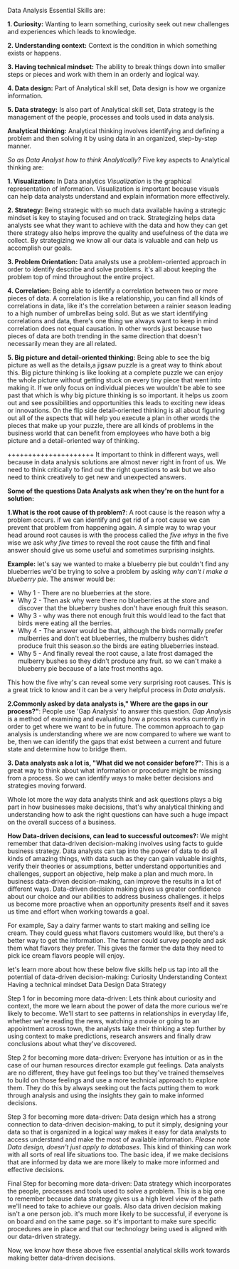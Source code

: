Data Analysis Essential Skills are:

  **1. Curiosity:**
       Wanting to learn something, curiosity seek out new challenges and experiences which leads to knowledge. 
        
  **2. Understanding context:**
       Context is the condition in which something exists or happens.
        
  **3. Having technical mindset:**
       The ability to break things down into smaller steps or pieces and work with them in an orderly and logical way.
  
  **4. Data design:**
       Part of Analytical skill set, Data design is how we organize information.
  
  **5. Data strategy:**
       Is also part of Analytical skill set, Data strategy is the management of the people, processes and tools used in data analysis.
        
**Analytical thinking:** 
Analytical thinking involves identifying and defining a problem and then solving it by using data in an organized, step-by-step manner.

*So as Data Analyst how to think Analytically?*
  Five key aspects to Analytical thinking are:
   
**1. Visualization:**
In Data analytics *Visualization* is the graphical representation of information. Visualization is important because visuals can help data analysts understand and explain information more effectively.
     
**2. Strategy:**
Being strategic with so much data available having a strategic mindset is key to staying focused and on track. Strategizing helps data analysts see what they want to achieve with the data and how they can get there strategy also helps improve the quality and usefulness of the data we collect. By strategizing we know all our data is valuable and can help us accomplish our goals.
     
**3. Problem Orientation:**
Data analysts use a problem-oriented approach in order to identify describe and solve problems. it's all about keeping the problem top of mind throughout the entire project.
     
**4. Correlation:**
Being able to identify a correlation between two or more pieces of data. A correlation is like a relationship, you can find all kinds of correlations in data, like it's the correlation between a rainier season leading to a high number of umbrellas being sold. 
But as we start identifying correlations and data, there's one thing we always want to keep in mind correlation does not equal causation. In other words just because two pieces
of data are both trending in the same direction that doesn't necessarily mean they are all related.

**5. Big picture and detail-oriented thinking:**
Being able to see the big picture as well as the details,a jigsaw puzzle is a great way to think about this. Big picture thinking is like looking at a complete puzzle we
can enjoy the whole picture without getting stuck on every tiny piece that went into making it. If we only focus on individual pieces we wouldn't be able to see past that which is why big picture thinking is so important. it helps us zoom out and see possibilities and opportunities this leads to exciting new ideas or innovations.
On the flip side detail-oriented thinking is all about figuring out all of the aspects that will help you execute a plan in other words the pieces that make up your puzzle, there are all kinds of problems in the business world that can benefit from employees who have both a big picture and a detail-oriented way of thinking.

+++++++++++++++++++++
It important to think in different ways, well because in data analysis solutions are almost never right in front of us. We need to think critically to find out the right questions to ask but we also need to think creatively to get new and unexpected answers. 

**Some of the questions Data Analysts ask when they're on the hunt for a solution:**
 
**1.What is the root cause of th problem?**: A root cause is the reason why a problem occurs. if we can identify and get rid of a root cause we can prevent that problem from happening again. A simple way to wrap your head around root causes is with the process called the *five whys* in the five wise we ask *why five times* to reveal the root cause the fifth and final answer should give us some useful and sometimes surprising insights.

   **Example:** let's say we wanted to make a blueberry pie but couldn't find any blueberries we'd be trying to solve a problem by asking *why can't i make a blueberry pie.*
   The answer would be:
   + Why 1 - There are no blueberries at the store.
   + Why 2 - Then ask why were there no blueberries at the store and discover that the blueberry bushes don't have enough fruit this season.
   + Why 3 - why was there not enough fruit this would lead to the fact that birds were eating all the berries.
   + Why 4 - The answer would be that, although the birds normally prefer mulberries and don't eat blueberries, the mulberry bushes didn't produce fruit this season.so the birds are eating blueberries instead.
   + Why 5 - And finally reveal the root cause, a late frost damaged the mulberry bushes so they didn't produce any fruit. so we can't make a blueberry pie because of a late frost months ago.

This how the five why's can reveal some very surprising root causes. This is a great trick to know and it can be a very helpful process in *Data analysis*.

**2.Commonly asked by data analysts is," Where are the gaps in our process?"**: People use 'Gap Analysis' to answer this question. 
*Gap Analysis* is a method of examining and evaluating how a process works currently in order to get where we want to be in future. The common approach to gap analysis is understanding where we are now compared to where we want to be, then we can identify the gaps that exist between a current and future state and determine how to bridge them.

**3. Data analysts ask a lot is, "What did we not consider before?"**: This is a great way to think about what information or procedure might be missing from a process. So we can identify ways to make better decisions and strategies moving forward.

Whole lot more the way data analysts think and ask questions plays a big part in how businesses make decisions, that's why analytical thinking and understanding how to ask the right questions can have such a huge impact on the overall success of a business.

**How Data-driven decisions, can lead to successful outcomes?:**
We might remember that data-driven decision-making involves using facts to guide business strategy.
Data analysts can tap into the power of data to do all kinds of amazing things, with data such as they can gain valuable insights, verify their theories or assumptions, better understand opportunities and challenges, support an objective, help make a plan and much more. In business data-driven decision-making, can improve the results in a lot of different ways. 
Data-driven decision making gives us greater confidence about our choice and our abilities to address business challenges. it helps us become more proactive when an opportunity presents itself and it saves us time and effort when working towards a goal.

For example, Say a dairy farmer wants to start making and selling ice cream. They could guess what flavors customers would like, but there's a better way to get the information. The farmer could survey people and ask them what flavors they prefer. This gives the farmer the data they need to pick ice cream flavors people will enjoy.

let's learn more about how these below five skills help us tap into all the potential of data-driven decision-making:
Curiosity
Understanding Context
Having a technical mindset
Data Design
Data Strategy

Step 1 for in becoming more data-driven: 
Lets think about curiosity and context, the more we learn about the power of data the more curious we're likely to become. We'll start to see patterns in relationships in everyday life, whether we're reading the news, watching a movie or going to an appointment across town, the analysts take their thinking a step further by using context to make predictions, research answers and finally draw conclusions about what they've discovered.

Step 2 for becoming more data-driven:
Everyone has intuition or as in the case of our human resources director example gut feelings. Data analysts are no different, they have gut feelings too but they've trained themselves to build on those feelings and use a more technical approach to explore them. They do this by always seeking out the facts putting them to work through analysis
and using the insights they gain to make informed decisions.

Step 3 for becoming more data-driven:
Data design which has a strong connection to data-driven decision-making, to put it simply, designing your data so that is organized in a logical way makes it easy for data analysts to access understand and make the most of available information.
 *Please note Data design, doesn't just apply to databases*. This kind of thinking can work with all sorts of real life situations too.
The basic idea,  if we make decisions that are informed by data we are more likely to make more informed and effective decisions.

Final Step for becoming more data-driven:
Data strategy which incorporates the people, processes and tools used to solve a problem. This is a big one to remember because data strategy gives us a high level 
view of the path we'll need to take to achieve our goals. Also data driven decision making isn't a one person job. it's much more likely to be successful, if everyone is on board and on the same page. so it's important to make sure specific procedures are in place and that our technology being used is aligned with our data-driven strategy.

Now, we know how these above five essential analytical skills work towards making better data-driven decisions. 
